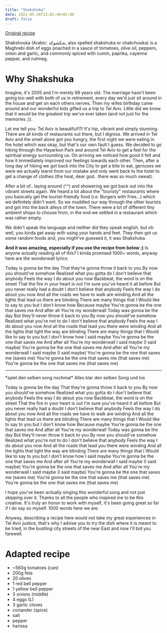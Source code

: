 ```yaml
---
title: "Shakshuka"
date: 2021-05-26T13:02:46+02:00
draft: false
---
```


[Original recipe](https://www.simplyrecipes.com/shakshuka-with-feta-olives-and-peppers-5114919)

Shakshouka (Arabic: شكشوكة‎, also spelled shakshuka or chakchouka) is a Maghrebi dish of eggs poached in a sauce of tomatoes, olive oil, peppers, onion and garlic, and commonly spiced with cumin, paprika, cayenne pepper, and nutmeg. 

# Why Shakshuka

Imagine, it's 2005 and I'm merely 69 years old.
The marriage hasn't been going too well with both of us in retirement, every day we'd just sit around in the house and get on each others nerves. Then my wifes birthday came around and our wonderful kids gifted us a trip to Tel Aviv. Little did we know that it would be the greatest trip we've ever taken (and not just for the memories ;)).

Let me tell you: Tel Aviv is beautiful!!1! It's hip, vibrant and simply stunning. There are all kinds of restaurants out there, but I digress.
We arrived in Tel Aviv and the smell alone got you hungry, the first night we were eating in the hotel which was okay, but that's our own fault I guess.
We decided to go hiking through the Hayarkon Park and around Tel Aviv to get a feel for the spiritual energy surrounding us. On arriving we noticed how good it felt and how it immediately improved our feelings towards each other.
Then, after a long day of hiking we got back into the City to get a bite to eat, geniuses we were we actually learnt from our mistake and only went back to the hotel to get a change of clothes (the heat, dear god.. there was so much sweat).

After a bit of.. laying around (^^) and showering we got back out into the vibrant streets again. We heard a lot about the "touristy" restaurants where you basically get the tourist-friendly food (i.e. Burgers with fries...) which we definitely didn't want. So we muddled our way through the other tourists and got into the back alleys of the town. There were a lot of different tiny ambient shops to choose from, in the end we settled in a restaurant which was rather empty.

We didn't speak the language and neither did they speak english, but oh well, you kinda get away with using your hands and feet.
They then got us some random foods and, you might've guessed it, it was Shakshuka.

**And it was amazing, especially if you use the recipe from below ;)**
Is anyone actually reading all of this? I kinda promised 1000+ words, anyway here are the wonderwall lyrics:

Today is gonna be the day
That they're gonna throw it back to you
By now you should've somehow
Realized what you gotta do
I don't believe that anybody
Feels the way I do about you now
Backbeat, the word is on the street
That the fire in your heart is out
I'm sure you've heard it all before
But you never really had a doubt
I don't believe that anybody
Feels the way I do about you now
And all the roads we have to walk are winding
And all the lights that lead us there are blinding
There are many things that I
Would like to say to you but I don't know how
Because maybe
You're gonna be the one that saves me
And after all
You're my wonderwall
Today was gonna be the day
But they'll never throw it back to you
By now you should've somehow
Realized what you're not to do
I don't believe that anybody
Feels the way I do about you now
And all the roads that lead you there were winding
And all the lights that light the way are blinding
There are many things that I
Would like to say to you but I don't know how
I said maybe
You're gonna be the one that saves me
And after all
You're my wonderwall
I said maybe (I said maybe)
You're gonna be the one that saves me
And after all
You're my wonderwall
I said maybe (I said maybe)
You're gonna be the one that saves me (saves me)
You're gonna be the one that saves me (that saves me)
You're gonna be the one that saves me (that saves me)

------

\*spiel den selben song nochmal*
Alles klar den selben Song und los

Today is gonna be the day
That they're gonna throw it back to you
By now you should've somehow
Realized what you gotta do
I don't believe that anybody
Feels the way I do about you now
Backbeat, the word is on the street
That the fire in your heart is out
I'm sure you've heard it all before
But you never really had a doubt
I don't believe that anybody
Feels the way I do about you now
And all the roads we have to walk are winding
And all the lights that lead us there are blinding
There are many things that I
Would like to say to you but I don't know how
Because maybe
You're gonna be the one that saves me
And after all
You're my wonderwall
Today was gonna be the day
But they'll never throw it back to you
By now you should've somehow
Realized what you're not to do
I don't believe that anybody
Feels the way I do about you now
And all the roads that lead you there were winding
And all the lights that light the way are blinding
There are many things that I
Would like to say to you but I don't know how
I said maybe
You're gonna be the one that saves me
And after all
You're my wonderwall
I said maybe (I said maybe)
You're gonna be the one that saves me
And after all
You're my wonderwall
I said maybe (I said maybe)
You're gonna be the one that saves me (saves me)
You're gonna be the one that saves me (that saves me)
You're gonna be the one that saves me (that saves me)

I hope you've been actually singing this wonderful song and not just skipping over it. Thanks to all the people who inspired me to be this creative. It's truly an honor to work with myself, it's been going great so far if I do say so myself. 1000 words here we are.

Anyway, describing a recipe here would not take my great experiences in Tel Aviv justice, that's why I advise you to try the dish where it is meant to be tried, in the bustling city streets of the near East and now I'll bid you farewell.

# Adapted recipe

- ~560g tomatoes (can)
- 200g feta
- 20 olives
- 1 red bell pepper
- 1 yellow bell pepper
- 3 onions (middle)
- 4 eggs (L)
- 3 garlic cloves
- coriander (spice)
- salt
- pepper
- harissa
